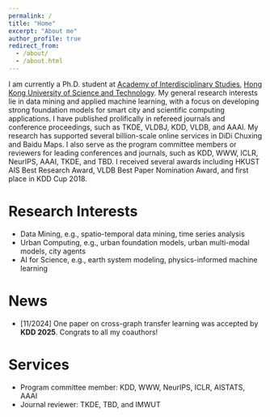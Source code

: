 ```yaml
---
permalink: /
title: "Home"
excerpt: "About me"
author_profile: true
redirect_from:
  - /about/
  - /about.html
---
```


I am currently a Ph.D. student at [Academy of Interdisciplinary Studies](https://ais.hkust.edu.hk/), [Hong Kong University of Science and Technology](https://hkust.edu.hk/). My general research interests lie in data mining and applied machine learning, with a focus on developing strong foundation models for smart city and scientific computing applications. I have published prolifically in refereed journals and conference proceedings, such as TKDE, VLDBJ, KDD, VLDB, and AAAI. My research has supported several billion-scale online services in DiDi Chuxing and Baidu Maps. I also serve as the program committee members or reviewers for leading conferences and journals, such as KDD, WWW, ICLR, NeurIPS, AAAI, TKDE, and TBD. I received several awards including HKUST AIS Best Research Award, VLDB Best Paper Nomination Award, and first place in KDD Cup 2018.

# Research Interests
* Data Mining, e.g., spatio-temporal data mining, time series analysis
* Urban Computing, e.g., urban foundation models, urban multi-modal models, city agents
* AI for Science, e.g., earth system modeling, physics-informed machine learning

# News

- \[11/2024\] One paper on cross-graph transfer learning was accepted by **KDD 2025**. Congrats to all my coauthors!

# Services
* Program committee member: KDD, WWW, NeurIPS, ICLR, AISTATS, AAAI
* Journal reviewer: TKDE, TBD, and IMWUT
